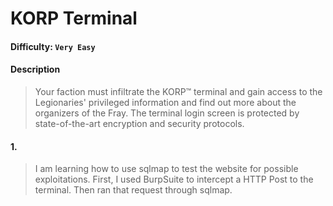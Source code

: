 # KORP Terminal

#### Difficulty: <code>Very Easy</code>

#### Description
> Your faction must infiltrate the KORP™ terminal and gain access to the Legionaries' privileged information and find out more about the organizers of the Fray. The terminal login screen is protected by state-of-the-art encryption and security protocols.

#### 1.
> I am learning how to use sqlmap to test the website for possible exploitations. First, I used BurpSuite to intercept a HTTP Post to the terminal. Then ran that request through sqlmap. 